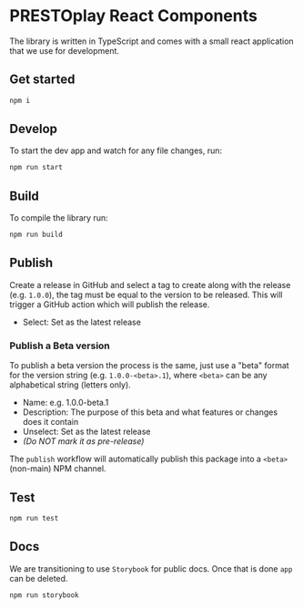 # PRESTOplay React Components

The library is written in TypeScript and comes with a small react application that we use for development.

## Get started

```sh
npm i
```

## Develop

To start the dev app and watch for any file changes, run:
```sh
npm run start
```

## Build

To compile the library run:
```sh
npm run build
```

## Publish

Create a release in GitHub and select a tag to create along with the release
(e.g. `1.0.0`), the tag must be equal to the version to be released. This will
trigger a GitHub action which will publish the release.

- Select: Set as the latest release

### Publish a Beta version

To publish a beta version the process is the same, just use a "beta" format for
the version string (e.g. `1.0.0-<beta>.1`), where `<beta>` can be any
alphabetical string (letters only).

- Name: e.g. 1.0.0-beta.1
- Description: The purpose of this beta and what features or changes does
  it contain
- Unselect: Set as the latest release
- _(Do NOT mark it as pre-release)_

The `publish` workflow will automatically publish this package into
a `<beta>` (non-main) NPM channel.

## Test

```sh
npm run test
```

## Docs

We are transitioning to use `Storybook` for public docs. Once that is done `app` can be deleted.

```sh
npm run storybook
```
